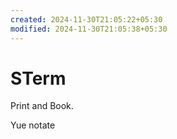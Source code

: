 ```yaml
---
created: 2024-11-30T21:05:22+05:30
modified: 2024-11-30T21:05:38+05:30
---
```


# STerm

Print and Book.

Yue notate
